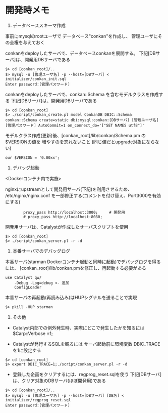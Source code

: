 開発時メモ
=========

1. データベーススキーマ作成

事前にmysqlのrootユーザで
データベース"conkan"を作成し、
管理ユーザにその全権を与えておく

conkanをdeployしたサーバで、データベースconkanを展開する。
下記[DBサーバ]は、開発用DBサーバである

````
$> cd [conkan_root]/..
$> mysql -u [管理ユーザ名] -p --host=[DBサーバ] < initializer/conkan_init.sql
Enter password:[管理パスワード]
````
conkanをdeployしたサーバで、conkan::Schema を含むモデルクラスを作成する
下記[DBサーバ]は、開発用DBサーバである

````
$> cd [conkan_root]
$> ./script/conkan_create.pl model ConkanDB DBIC::Schema conkan::Schema create=static dbi:mysql:conkan:[DBサーバ] [管理ユーザ名] [管理パスワード] AutoCommit=1 on_connect_do='["SET NAMES utf8"]'
````
モデルクラス作成(更新)後、[conkan_root]/lib/conkan/Schema.pm の$VERSIONの値を
増やすのを忘れないこと
(同じ値だとupgrade対象にならない)

````
our $VERSION = '0.00xx';
````

1. デバッグ起動

<Dockerコンテナ内で実施>

nginxにupstreamとして開発用サーバ(下記)を利用させるため、
/etc/nginx/nginx.conf を一部修正する(コメントを付け替え、Port3000を有効にする)

~~~~
        proxy_pass http://localhost:3000;     # 開発用
        # proxy_pass http://localhost:8080;
~~~~

開発用サーバは、Catalystが作成したサーバスクリプトを使用

````
$> cd [conkan_root]
$> ./script/conkan_server.pl -r -d
````

1. 本番サーバでのデバッグログ

本番サーバ(starman Dockerコンテナ起動と同時に起動)でデバッグログを得るには、
[conkan_root]/lib/conkan.pmを修正し、再起動する必要がある

~~~~
use Catalyst qw/
    -Debug -Log=debug <- 追加
    ConfigLoader
~~~~
本番サーバの再起動(再読み込み)はHUPシグナルを送ることで実現

````
$> pkill -HUP starman
````

1. その他

- Catalyst内部での例外発生時、実際にどこで発生したかを知るには
$Carp::Verbose =1;

- Catalystが発行するSQLを観るには
サーバ起動前に環境変数 DBIC_TRACEを1に設定する

````
$> cd [conkan_root]
$> export DBIC_TRACE=1;./script/conkan_server.pl -r -d
````

- 登録した企画をクリアするには、regprog_reset.sqlを使う
下記[DBサーバ]は、クリア対象のDBサーバ(ほぼ開発用)である

````
$> cd [conkan_root]/..
$> mysql -u [管理ユーザ名] -p --host=[DBサーバ] [DB名] < initializer/regprog_reset.sql
Enter password:[管理パスワード]
````
